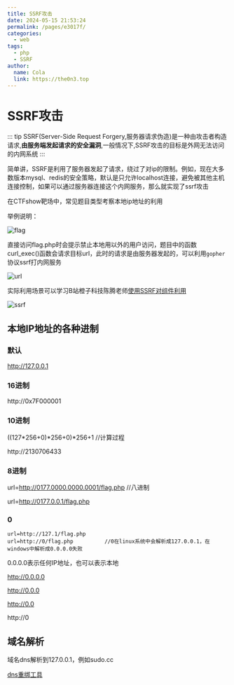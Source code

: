 ```yaml
---
title: SSRF攻击
date: 2024-05-15 21:53:24
permalink: /pages/e3017f/
categories:
  - web
tags:
  - php
  - SSRF
author: 
  name: Cola
  link: https://the0n3.top
---
```


# SSRF攻击


::: tip
 SSRF(Server-Side Request Forgery,服务器请求伪造)是一种由攻击者构造请求,**由服务端发起请求的安全漏洞**,一般情况下,SSRF攻击的目标是外网无法访问的内网系统
:::

简单讲，SSRF是利用了服务器发起了请求，绕过了对ip的限制。例如，现在大多数版本mysql、redis的安全策略，默认是只允许localhost连接，避免被其他主机连接控制，如果可以通过服务器连接这个内网服务，那么就实现了ssrf攻击

在CTFshow靶场中，常见题目类型考察本地ip地址的利用

举例说明：

![flag](https://the0n3.top/medias/ssrf0/2.png)

直接访问flag.php时会提示禁止本地用以外的用户访问，题目中的函数curl_exec()函数会请求目标url，此时的请求是由服务器发起的，可以利用`gopher`协议ssrf打内网服务

![url](https://the0n3.top/medias/ssrf0/3.png)

实际利用场景可以学习B站橙子科技陈腾老师[使用SSRF对组件利用](https://space.bilibili.com/271803648/video)

![ssrf](https://the0n3.top/medias/ssrf0/1.png)

## 本地IP地址的各种进制

### 默认

http://127.0.0.1

### 16进制

http://0x7F000001

### 10进制

((127*256+0)*256+0)*256+1 //计算过程

http://2130706433

### 8进制

url=http://0177.0000.0000.0001/flag.php  //八进制

url=http://0177.0.0.1/flag.php         

### 0

```plaintext
url=http://127.1/flag.php
url=http://0/flag.php          //0在linux系统中会解析成127.0.0.1，在windows中解析成0.0.0.0失败
```

0.0.0.0表示任何IP地址，也可以表示本地

http://0.0.0.0

http://0.0.0

http://0.0

http://0

## 域名解析

域名dns解析到127.0.0.1，例如sudo.cc

[dns重绑工具](https://lock.cmpxchg8b.com/rebinder.html)
